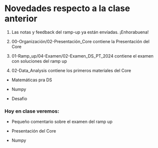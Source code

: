 # Novedades respecto a la clase anterior

1. Las notas y feedback del ramp-up ya están envíadas. ¡Enhorabuena!

2. 00-Organización/02-Presentación_Core contiene la Presentación del Core

3. 01-Ramp_up/04-Examen/02-Examen_DS_PT_2024 contiene el examen con soluciones del ramp up

4. 02-Data_Analysis contiene los primeros materiales del Core

* Matemáticas pra DS

* Numpy

* Desafio




### Hoy en clase veremos:

* Pequeño comentario sobre el examen del ramp up

* Presentación del Core

* Numpy
